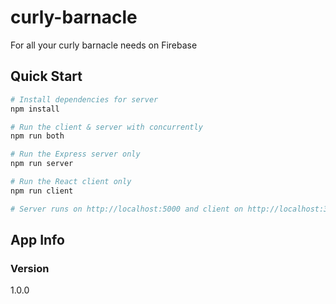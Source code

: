 # curly-barnacle

For all your curly barnacle needs on Firebase

## Quick Start

```bash
# Install dependencies for server
npm install

# Run the client & server with concurrently
npm run both

# Run the Express server only
npm run server

# Run the React client only
npm run client

# Server runs on http://localhost:5000 and client on http://localhost:3000
```

## App Info

### Version

1.0.0

